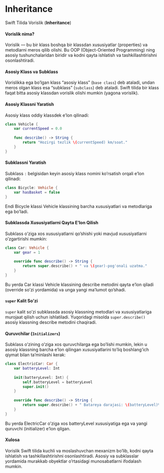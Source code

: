 # Inheritance

Swift Tilida Vorislik (**Inheritance**)

#### Vorislik nima?

Vorislik — bu bir klass boshqa bir klassdan xususiyatlar (properties) va metodlarni meros qilib olishi. Bu OOP (Object-Oriented Programming) ning asosiy tushunchalaridan biridir va kodni qayta ishlatish va tashkillashtirishni osonlashtiradi.

#### Asosiy Klass va Subklass

Vorislikka ega bo’lgan klass “asosiy klass” (`base class`) deb ataladi, undan meros olgan klass esa “subklass” (`subclass`) deb ataladi. Swift tilida bir klass faqat bitta asosiy klassdan vorislik olishi mumkin (yagona vorislik).

#### Asosiy Klassni Yaratish

Asosiy klass oddiy klassdek e’lon qilinadi:

```swift
class Vehicle {
    var currentSpeed = 0.0
    
    func describe() -> String {
        return "Hozirgi tezlik \(currentSpeed) km/soat."
    }
}
```

#### Subklassni Yaratish

Subklass `:` belgisidan keyin asosiy klass nomini ko’rsatish orqali e’lon qilinadi:

```swift
class Bicycle: Vehicle {
    var hasBasket = false
}
```

Endi Bicycle klassi Vehicle klassining barcha xususiyatlari va metodlariga ega bo’ladi.

#### Subklassda Xususiyatlarni Qayta E’lon Qilish

Subklass o’ziga xos xususiyatlarni qo’shishi yoki mavjud xususiyatlarni o’zgartirishi mumkin:

```swift
class Car: Vehicle {
    var gear = 1
    
    override func describe() -> String {
        return super.describe() + " va \(gear)-pog'onali uzatma."
    }
}
```

Bu yerda Car klassi Vehicle klassining describe metodini qayta e’lon qiladi (override so’zi yordamida) va unga yangi ma’lumot qo’shadi.

#### `super` Kalit So’zi

`super` kalit so’zi subklassda asosiy klassning metodlari va xususiyatlariga murojaat qilish uchun ishlatiladi. Yuqoridagi misolda `super.describe()` asosiy klassning describe metodini chaqiradi.

#### Quruvchilar (`Initializers`)

Subklass o’zining o’ziga xos quruvchilarga ega bo’lishi mumkin, lekin u asosiy klassning barcha e’lon qilingan xususiyatlarini to’liq boshlang’ich qiymat bilan ta’minlashi kerak:

```swift
class ElectricCar: Car {
    var batteryLevel: Int
    
    init(batteryLevel: Int) {
        self.batteryLevel = batteryLevel
        super.init()
    }
    
    override func describe() -> String {
        return super.describe() + " Batarеya darajasi: \(batteryLevel)%."
    }
}
```

Bu yerda ElectricCar o’ziga xos batteryLevel xususiyatiga ega va yangi quruvchi (initializer) e’lon qilgan.

#### Xulosa

Vorislik Swift tilida kuchli va moslashuvchan mexanizm bo’lib, kodni qayta ishlatish va tashkillashtirishni osonlashtiradi. Asosiy va subklasslar yordamida murakkab obyektlar o’rtasidagi munosabatlarni ifodalash mumkin.
